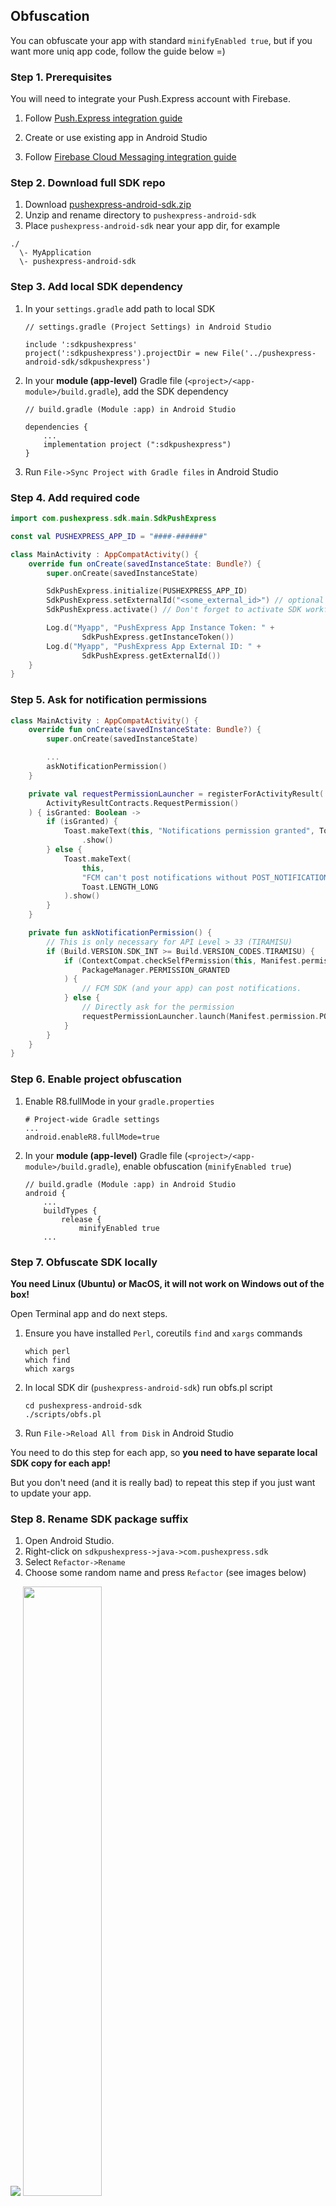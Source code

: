 ## Obfuscation

You can obfuscate your app with standard `minifyEnabled true`, but if you want more uniq app code, follow the guide below =)

### Step 1. Prerequisites

You will need to integrate your Push.Express account with Firebase.

1. Follow [Push.Express integration guide](/docs/PushExpressIntegration.md)

2. Create or use existing app in Android Studio

3. Follow [Firebase Cloud Messaging integration guide](/docs/FcmIntegration.md)

### Step 2. Download full SDK repo

1. Download [pushexpress-android-sdk.zip](https://github.com/pushexpress/pushexpress-android-sdk/archive/refs/heads/main.zip)
2. Unzip and rename directory to `pushexpress-android-sdk`
3. Place `pushexpress-android-sdk` near your app dir, for example
```
./
  \- MyApplication
  \- pushexpress-android-sdk
```

### Step 3. Add local SDK dependency
1. In your `settings.gradle` add path to local SDK
   ```
   // settings.gradle (Project Settings) in Android Studio

   include ':sdkpushexpress'
   project(':sdkpushexpress').projectDir = new File('../pushexpress-android-sdk/sdkpushexpress')
   ```

2. In your **module (app-level)** Gradle file (`<project>/<app-module>/build.gradle`), add the SDK dependency
   ```
   // build.gradle (Module :app) in Android Studio

   dependencies {
       ...
       implementation project (":sdkpushexpress")
   }
   ```

3. Run `File->Sync Project with Gradle files` in Android Studio

### Step 4. Add required code

```kotlin
import com.pushexpress.sdk.main.SdkPushExpress

const val PUSHEXPRESS_APP_ID = "####-######"

class MainActivity : AppCompatActivity() {
    override fun onCreate(savedInstanceState: Bundle?) {
        super.onCreate(savedInstanceState)

        SdkPushExpress.initialize(PUSHEXPRESS_APP_ID)
        SdkPushExpress.setExternalId("<some_external_id>") // optional
        SdkPushExpress.activate() // Don't forget to activate SDK workflow!

        Log.d("Myapp", "PushExpress App Instance Token: " +
                SdkPushExpress.getInstanceToken())
        Log.d("Myapp", "PushExpress App External ID: " +
                SdkPushExpress.getExternalId())
    }
}
```


### Step 5. Ask for notification permissions

```kotlin
class MainActivity : AppCompatActivity() {
    override fun onCreate(savedInstanceState: Bundle?) {
        super.onCreate(savedInstanceState)

        ...
        askNotificationPermission()
    }

    private val requestPermissionLauncher = registerForActivityResult(
        ActivityResultContracts.RequestPermission()
    ) { isGranted: Boolean ->
        if (isGranted) {
            Toast.makeText(this, "Notifications permission granted", Toast.LENGTH_SHORT)
                .show()
        } else {
            Toast.makeText(
                this,
                "FCM can't post notifications without POST_NOTIFICATIONS permission",
                Toast.LENGTH_LONG
            ).show()
        }
    }

    private fun askNotificationPermission() {
        // This is only necessary for API Level > 33 (TIRAMISU)
        if (Build.VERSION.SDK_INT >= Build.VERSION_CODES.TIRAMISU) {
            if (ContextCompat.checkSelfPermission(this, Manifest.permission.POST_NOTIFICATIONS) ==
                PackageManager.PERMISSION_GRANTED
            ) {
                // FCM SDK (and your app) can post notifications.
            } else {
                // Directly ask for the permission
                requestPermissionLauncher.launch(Manifest.permission.POST_NOTIFICATIONS)
            }
        }
    }
}
```

### Step 6. Enable project obfuscation

1. Enable R8.fullMode in your `gradle.properties`

   ```
   # Project-wide Gradle settings
   ...
   android.enableR8.fullMode=true
   ```

2. In your **module (app-level)** Gradle file (`<project>/<app-module>/build.gradle`), enable obfuscation (`minifyEnabled true`)

   ```
   // build.gradle (Module :app) in Android Studio
   android {
       ...
       buildTypes {
           release {
               minifyEnabled true
       ...
   ```

### Step 7. Obfuscate SDK locally

**You need Linux (Ubuntu) or MacOS, it will not work on Windows out of the box!**

Open Terminal app and do next steps.

1. Ensure you have installed `Perl`, coreutils `find` and `xargs` commands

   ```
   which perl
   which find
   which xargs
   ```

2. In local SDK dir (`pushexpress-android-sdk`) run obfs.pl script

   ```
   cd pushexpress-android-sdk
   ./scripts/obfs.pl
   ```

3. Run `File->Reload All from Disk` in Android Studio

You need to do this step for each app, so **you need to have separate local SDK copy for each app!**

But you don't need (and it is really bad) to repeat this step if you just want to update your app.

### Step 8. Rename SDK package suffix

1. Open Android Studio.
2. Right-click on `sdkpushexpress->java->com.pushexpress.sdk`
3. Select `Refactor->Rename`
4. Choose some random name and press `Refactor` (see images below)

<img src="/docs/images/rename-package-menu.png">
<img src="/docs/images/rename-package-dialog.png" width=50%>


### Step 9. Rename SDK package prefix

1. Open Android Studio.
2. Right-click on `sdkpushexpress->java->com.pushexpress.*`
3. Select `Refactor->Move Package or Directory`
4. Select `To Directory`
4. Choose cool random name and press `Refactor` (see images below)

<img src="/docs/images/rename-dir-menu.png">
<img src="/docs/images/rename-dir-question.png" width=50%>
<img src="/docs/images/rename-dir-dialog.png" width=80%>

### Step 10. Build and try to send push

1. Select `Release` build variants for your app and SDK (don't forget to sign you app)
2. `Build->Clean Project`
3. `Build->Build bundle(s) / APK(s)->Build APK(s)`
4. Check obfuscation with decompiler, for example, [jadx](https://github.com/skylot/jadx)
    ```
    cd ./MyApplication/app/build/outputs/apk/release/
    jadx app-release.apk

    grep -ril 'pushexpress' app-release/
    find app-release/ -iname '*pushexpress*'

    # you should see no files here
    ```

Now you can try to send push in you local device or emulator, make sure all works as expected.
